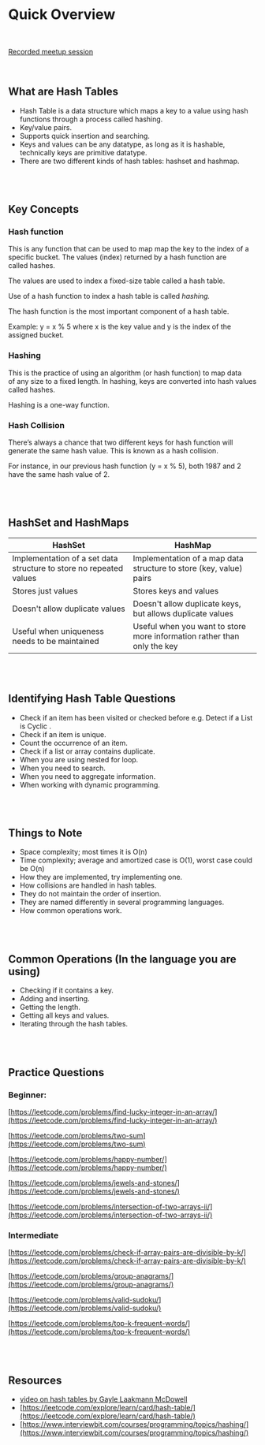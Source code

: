 

# Quick Overview

<br>

[Recorded meetup session](https://youtu.be/-gs2k28KQDo)

<br>

## What are Hash Tables

- Hash Table is a data structure which maps a key to a value using hash functions through a process called hashing.
- Key/value pairs.
- Supports quick insertion and searching.
- Keys and values can be any datatype, as long as it is hashable, technically keys are primitive datatype.
- There are two different kinds of hash tables: hashset and hashmap.

<br>
<br>

## Key Concepts

### **Hash function**

This is any function that can be used to map map the key to the index of a specific bucket. The values (index) returned by a hash function are called hashes. 

The values are used to index a fixed-size table called a hash table. 

Use of a hash function to index a hash table is called *hashing.*

The hash function is the most important component of a hash table. 

Example: y = x % 5
where x is the key value and y is the index of the assigned bucket.

### Hashing

This is the practice of using an algorithm (or hash function) to map data of any size to a fixed length. 
In hashing, keys are converted into hash values called hashes.

Hashing is a one-way function.

### Hash Collision

There’s always a chance that two different keys for hash function will generate the same hash value. This is known as a hash collision.

For instance, in our previous hash function (y = x % 5), both 1987 and 2 have the same hash value of 2.

<br>
<br>

## HashSet and HashMaps

| HashSet | HashMap |
| --- | --- |
| Implementation of a set data structure to store no repeated values | Implementation of a map data structure to store (key, value) pairs |
| Stores just values | Stores keys and values |
| Doesn't allow duplicate values | Doesn't allow duplicate keys, but allows duplicate values |
| Useful when uniqueness needs to be maintained  | Useful when you want to store more information rather than only the key |

<br>
<br>

## Identifying Hash Table Questions

- Check if an item has been visited or checked before e.g. Detect if a List is Cyclic .
- Check if an item is unique.
- Count the occurrence of an item.
- Check if a list or array contains duplicate.
- When you are using nested for loop.
- When you need to search.
- When you need to aggregate information.
- When working with dynamic programming.

<br>
<br>

## Things to Note

- Space complexity; most times it is O(n)
- Time complexity; average and amortized case is O(1), worst case could be O(n)
- How they are implemented, try implementing one.
- How collisions are handled in hash tables.
- They do not maintain the order of insertion.
- They are named differently in several programming languages.
- How common operations work.

<br>
<br>

## Common Operations (In the language you are using)

- Checking if it contains a key.
- Adding and inserting.
- Getting the length.
- Getting all keys and values.
- Iterating through the hash tables.

<br>
<br>

## Practice Questions

### Beginner:

[https://leetcode.com/problems/find-lucky-integer-in-an-array/](https://leetcode.com/problems/find-lucky-integer-in-an-array/)

[https://leetcode.com/problems/two-sum](https://leetcode.com/problems/two-sum)

[https://leetcode.com/problems/happy-number/](https://leetcode.com/problems/happy-number/)

[https://leetcode.com/problems/jewels-and-stones/](https://leetcode.com/problems/jewels-and-stones/)

[https://leetcode.com/problems/intersection-of-two-arrays-ii/](https://leetcode.com/problems/intersection-of-two-arrays-ii/)

### Intermediate

[https://leetcode.com/problems/check-if-array-pairs-are-divisible-by-k/](https://leetcode.com/problems/check-if-array-pairs-are-divisible-by-k/)

[https://leetcode.com/problems/group-anagrams/](https://leetcode.com/problems/group-anagrams/)

[https://leetcode.com/problems/valid-sudoku/](https://leetcode.com/problems/valid-sudoku/)

[https://leetcode.com/problems/top-k-frequent-words/](https://leetcode.com/problems/top-k-frequent-words/)

<br>
<br>

## Resources

- [video on hash tables by Gayle Laakmann McDowell](https://youtu.be/shs0KM3wKv8)
- [https://leetcode.com/explore/learn/card/hash-table/](https://leetcode.com/explore/learn/card/hash-table/)
- [https://www.interviewbit.com/courses/programming/topics/hashing/](https://www.interviewbit.com/courses/programming/topics/hashing/)
